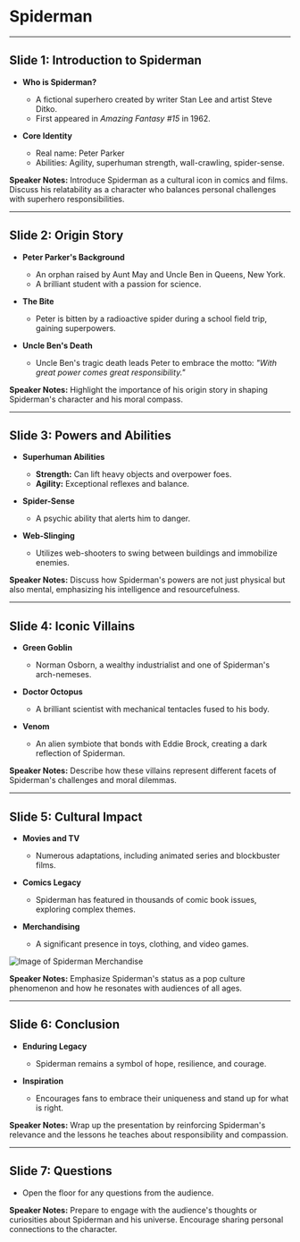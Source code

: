 # Spiderman

---

## Slide 1: Introduction to Spiderman

- **Who is Spiderman?**
  - A fictional superhero created by writer Stan Lee and artist Steve Ditko.
  - First appeared in *Amazing Fantasy #15* in 1962.

- **Core Identity**
  - Real name: Peter Parker
  - Abilities: Agility, superhuman strength, wall-crawling, spider-sense.

**Speaker Notes:**
Introduce Spiderman as a cultural icon in comics and films. Discuss his relatability as a character who balances personal challenges with superhero responsibilities.

---

## Slide 2: Origin Story

- **Peter Parker's Background**
  - An orphan raised by Aunt May and Uncle Ben in Queens, New York.
  - A brilliant student with a passion for science.

- **The Bite**
  - Peter is bitten by a radioactive spider during a school field trip, gaining superpowers.

- **Uncle Ben's Death**
  - Uncle Ben's tragic death leads Peter to embrace the motto: *"With great power comes great responsibility."*

**Speaker Notes:**
Highlight the importance of his origin story in shaping Spiderman's character and his moral compass.

---

## Slide 3: Powers and Abilities

- **Superhuman Abilities**
  - **Strength:** Can lift heavy objects and overpower foes.
  - **Agility:** Exceptional reflexes and balance.

- **Spider-Sense**
  - A psychic ability that alerts him to danger.

- **Web-Slinging**
  - Utilizes web-shooters to swing between buildings and immobilize enemies.

**Speaker Notes:**
Discuss how Spiderman's powers are not just physical but also mental, emphasizing his intelligence and resourcefulness.

---

## Slide 4: Iconic Villains

- **Green Goblin**
  - Norman Osborn, a wealthy industrialist and one of Spiderman's arch-nemeses.

- **Doctor Octopus**
  - A brilliant scientist with mechanical tentacles fused to his body.

- **Venom**
  - An alien symbiote that bonds with Eddie Brock, creating a dark reflection of Spiderman.

**Speaker Notes:**
Describe how these villains represent different facets of Spiderman's challenges and moral dilemmas.

---

## Slide 5: Cultural Impact

- **Movies and TV**
  - Numerous adaptations, including animated series and blockbuster films.

- **Comics Legacy**
  - Spiderman has featured in thousands of comic book issues, exploring complex themes.

- **Merchandising**
  - A significant presence in toys, clothing, and video games.

![Image of Spiderman Merchandise](URL-to-image-placeholder)

**Speaker Notes:**
Emphasize Spiderman's status as a pop culture phenomenon and how he resonates with audiences of all ages.

---

## Slide 6: Conclusion

- **Enduring Legacy**
  - Spiderman remains a symbol of hope, resilience, and courage.

- **Inspiration**
  - Encourages fans to embrace their uniqueness and stand up for what is right.

**Speaker Notes:**
Wrap up the presentation by reinforcing Spiderman's relevance and the lessons he teaches about responsibility and compassion.

---

## Slide 7: Questions

- Open the floor for any questions from the audience.

**Speaker Notes:**
Prepare to engage with the audience's thoughts or curiosities about Spiderman and his universe. Encourage sharing personal connections to the character.